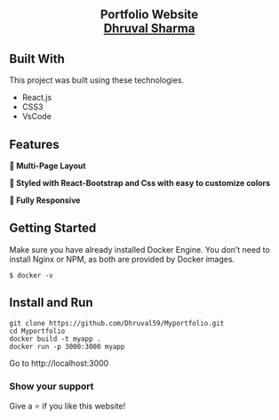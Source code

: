 <h2 align="center">
  Portfolio Website<br/>
  <a href="https://dhruval59.github.io/Myportfolio/" target="_blank">Dhruval Sharma</a>
</h2>

## Built With

This project was built using these technologies.

- React.js
- CSS3
- VsCode

## Features

**📖 Multi-Page Layout**

**🎨 Styled with React-Bootstrap and Css with easy to customize colors**

**📱 Fully Responsive**

## Getting Started

Make sure you have already installed Docker Engine. You don’t need to install Nginx or NPM, as both are provided by Docker images.

`$ docker -v`

## Install and Run

`git clone https://github.com/Dhruval59/Myportfolio.git` <br/>
`cd Myportfolio` <br/>
`docker build -t myapp .` <br/>
`docker run -p 3000:3000 myapp` <br/>

Go to http://localhost:3000

### Show your support

Give a ⭐ if you like this website!
